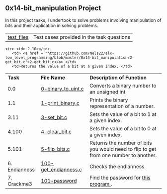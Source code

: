 ## 0x14-bit_manipulation Project ##

In this project tasks, I undertook to solve problems involving manipulation of bits and 
their application in solving problems.
<table>
<tr> <td><a href ="https://github.com/Nels22/alx-low_level_programming/tree/master/0x14-bit_manipulation/test_files">test_files </a> </td>
      <td>Test cases provided in the task questions </td>
 </tr>
      </table>
 
<table>
  <tr> <td> <b> Task </td> <td> <b> File Name </td> <td> <b> Description of Function  </td> </tr>
    <tr> <td> 0.0 </td>
       <td> <a href = "https://github.com/Nels22/alx-low_level_programming/blob/master/0x14-bit_manipulation/0-binary_to_uint.c">0-binary_to_uint.c</a> </td>
       <td>Converts a binary number to an unsigned int </td> 
  </tr>
   <tr> <td> 1.1 </td>
        <td> <a href = "https://github.com/Nels22/alx-low_level_programming/blob/master/0x14-bit_manipulation/1-print_binary.c">1-print_binary.c</a> </td>
       <td>Prints the binary representation of a number. </td> 
  </tr>
   
    <tr> <td> 2.10></td>    
       <td> <a href = "https://github.com/Nels22/alx-low_level_programming/blob/master/0x14-bit_manipulation/2-get_bit.c">2-get_bit.c</a> </td>
       <td>Returns the value of a bit at a given index. </td> 
  </tr>
    <tr> <td> 3.11 </td>
    <td> <a href = "https://github.com/Nels22/alx-low_level_programming/blob/master/0x14-bit_manipulation/3-set_bit.c">3-set_bit.c</a> </td>
       <td>Sets the value of a bit to 1 at a given index. </td> 
  </tr>
    <tr> <td> 4.100 </td>
    <td> <a href = "https://github.com/Nels22/alx-low_level_programming/blob/master/0x14-bit_manipulation/4-clear_bit.c">4-clear_bit.c</a> </td>
       <td>Sets the value of a bit to 0 at a given index. </td> 
  </tr>
    <tr> <td> 5.101 </td>
    <td> <a href = "https://github.com/Nels22/alx-low_level_programming/blob/master/0x14-bit_manipulation/5-flip_bits.c">5-flip_bits.c</a> </td>
       <td> Returns the number of bits you would need to flip to get from one number to another. </td> 
  </tr>
    <tr> <td> 6. Endianness </td>
     <td> <a href = "https://github.com/Nels22/alx-low_level_programming/blob/master/0x14-bit_manipulation/100-get_endianness.c">100-get_endianness.c</a> </td>
       <td> Checks the endianness. </td> 
  </tr>
    <tr> <td> 7. Crackme3 </td>
     <td> <a href ="https://github.com/Nels22/alx-low_level_programming/blob/master/0x14-bit_manipulation/101-password">101-password</a> </td>
       <td> Find the password for <a href = "https://github.com/holbertonschool/0x13.c"> this program </a>. </td> 
  </tr>
